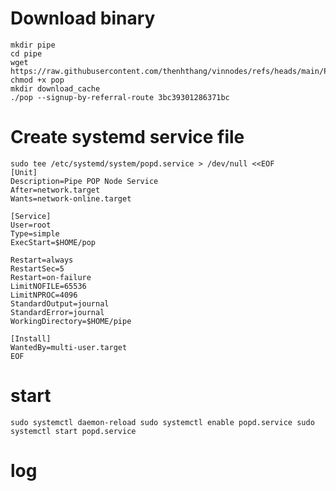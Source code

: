 # Download binary
```
mkdir pipe
cd pipe
wget https://raw.githubusercontent.com/thenhthang/vinnodes/refs/heads/main/Pipe/binary/pop
chmod +x pop
mkdir download_cache
./pop --signup-by-referral-route 3bc39301286371bc
```

# Create systemd service file
```
sudo tee /etc/systemd/system/popd.service > /dev/null <<EOF
[Unit]
Description=Pipe POP Node Service
After=network.target
Wants=network-online.target

[Service]
User=root
Type=simple
ExecStart=$HOME/pop

Restart=always
RestartSec=5
Restart=on-failure
LimitNOFILE=65536
LimitNPROC=4096
StandardOutput=journal
StandardError=journal
WorkingDirectory=$HOME/pipe

[Install]
WantedBy=multi-user.target
EOF
```
# start
``
sudo systemctl daemon-reload
sudo systemctl enable popd.service
sudo systemctl start popd.service
``
# log

